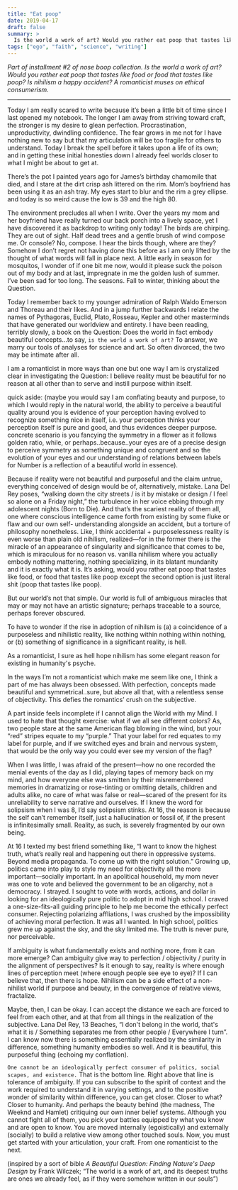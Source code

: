 ```yaml
---
title: "Eat poop"
date: 2019-04-17
draft: false
summary: >
  Is the world a work of art? Would you rather eat poop that tastes like food or food that tastes like poop? Is ethical consumerism possible?
tags: ["ego", "faith", "science", "writing"]
---
```

*Part of installment #2 of nose boop collection. Is the world a work of art? Would you rather eat poop that tastes like food or food that tastes like poop? Is nihilism a happy accident?
A romanticist muses on ethical consumerism.*


---

Today I am really scared to write because it’s been a little bit of time since I last opened my notebook.
The longer I am away from striving toward craft, the stronger is my desire to glean perfection. Procrastination,
unproductivity, dwindling confidence. The fear grows in me not for I have nothing new to say but that
my articulation will be too fragile for others to understand. Today I break the spell before it takes upon a
life of its own; and in getting these initial honesties down I already feel worlds closer to what I might be
about to get at.


There’s the pot I painted years ago for James’s birthday chamomile that died, and I stare at the dirt crisp
ash littered on the rim. Mom’s boyfriend has been using it as an ash tray. My eyes start to blur and the
rim a grey ellipse. and today is so weird cause the low is 39 and the high 80.


The environment precludes all when I write. Over the years my mom and her boyfriend have really
turned our back porch into a lively space, yet I have discovered it as backdrop to writing only today!
The birds are chirping. They are out of sight. Half dead trees and a gentle brush of wind compose me.
Or console? No, compose. I hear the birds though, where are they? Somehow I don’t regret not having
done this before as I am only lifted by the thought of what words will fall in place next. A little early in
season for mosquitos, I wonder of if one bit me now, would it please suck the poison out of my body and
at last, impregnate in me the golden lush of summer. I’ve been sad for too long. The seasons. Fall to winter,
thinking about the Question.


Today I remember back to my younger admiration of Ralph Waldo Emerson and Thoreau and
their likes. And in a jump further backwards I relate the names of Pythagoras, Euclid, Plato, Rosseau,
Kepler and other masterminds that have generated our worldview and entirety. I have been reading,
terribly slowly, a book on the Question: Does the world in fact embody beautiful concepts...to say, `is the
world a work of art?` To answer, we marry our tools of analyses for science and art. So often divorced, 
the two may be intimate after all.


I am a romanticist in more ways than one but one way I am is crystalized clear in investigating the
Question: I believe reality must be beautiful for no reason at all other than to serve and instill purpose
within itself.


quick aside: (maybe you would say I am conflating beauty and purpose, to which I would reply in the
natural world, the ability to perceive a beautiful quality around you is evidence of your perception having
evolved to recognize something nice in itself, i.e. your perception thinks your perception itself is pure
and good, and thus evidences deeper purpose. concrete scenario is you fancying the symmetry in a
flower as it follows golden ratio, while, or perhaps..because..your eyes are of a precise design to
perceive symmetry as something unique and congruent and so the evolution of your eyes and our
understanding of relations between labels for Number is a reflection of a beautiful world in essence).


Because if reality were not beautiful and purposeful and the claim untrue, everything conceived of
design would be of, alternatively, mistake. Lana Del Rey poses, “walking down the city streets / is it by mistake or design / 
I feel so alone on a Friday night,” the turbulence in her voice
ebbing through my adolescent nights (Born to Die). And that’s the scariest reality of them all,
one where conscious intelligence came forth from existing by some fluke or flaw and our own self-
understanding alongside an accident, but a torture of philosophy nonetheless. Like, I think accidental +
purposelessness reality is even worse than plain old nihilism, realized—for in the former there is the
miracle of an appearance of singularity and significance that comes to be, which is miraculous for no
reason vs. vanilla nihilism where you actually embody nothing mattering, nothing specializing, in its
blatant mundanity and it is exactly what it is. It’s asking, would you rather eat poop that tastes like food,
or food that tastes like poop except the second option is just literal shit (poop that tastes like poop).


But our world’s not that simple. Our world is full of ambiguous miracles that may or may not have an
artistic signature; perhaps traceable to a source, perhaps forever obscured.


To have to wonder if the rise in adoption of nihilsm is (a) a coincidence of a
purposeless and nihilistic reality, like nothing within nothing within nothing, or (b) something of
significance in a significant reality, is hell.


As a romanticist, I sure as hell hope nihilism has some elegant reason for existing in humanity's psyche.


In the ways I’m not a romanticist which make me seem like one, I think a part of me has always been
obsessed. With perfection, concepts made beautiful and symmetrical..sure, but above all that, with a
relentless sense of objectivity. This defies the romantics’ crush on the subjective.


A part inside feels incomplete if I cannot align the World with my Mind. 
I used to hate that thought exercise: what if we all see different colors? As,
two people stare at the same American flag blowing in the wind, but your “red” stripes equate to my
“purple.” That your label for red equates to my label for purple, and if we switched eyes and brain and
nervous system, that would be the only way you could ever see my version of the flag?


When I was little, I was afraid of the present—how no one recorded the menial events of the day as I
did, playing tapes of memory back on my mind, and how everyone else was smitten by their
misremembered memories in dramatizing or rose-tinting or omitting details, children and adults alike, no
care of what was false or real—scared of the present for its unreliability to serve narrative and
ourselves. If I knew the word for solipsism when I was 8, I’d say solipsism stinks. At 16, the reason is
because the self can’t remember itself, just a hallucination or fossil of, if the present is infinitesimally
small. Reality, as such, is severely fragmented by our own being.


At 16 I texted my best friend something like, “I want to know the highest truth, what’s really real and
happening out there in oppressive systems. Beyond media propaganda. To come up with the right solution.” Growing up, politics
came into play to style my need for objectivity all the more important—socially important. In an apolitical
household, my mom never was one to vote and believed the government to be an oligarchy, not a
democracy. I strayed. I sought to vote with words, actions, and dollar in looking for an ideologically pure
politic to adopt in mid high school. I craved a one-size-fits-all guiding principle to help me become the
ethically perfect consumer. Rejecting polarizing affliations, I was crushed by the impossibility of achieving moral perfection.
It was all I wanted.
In high school, politics grew me up against the sky, and the sky limited me. The truth is never pure, nor perceivable.


If ambiguity is what fundamentally exists and nothing more, from it can more emerge? Can ambiguity
give way to perfection / objectivity / purity in the alignment of perspectives? Is it enough to say, reality
is where enough lines of perception meet (where enough people see eye to eye)? If I can believe that,
then there is hope. Nihilism can be a side effect of a non-nihilist world if purpose and beauty, in the
convergence of relative views, fractalize.


Maybe, then, I can be okay. I can accept the distance we each are forced to feel from each other, and at
that from all things in the realization of the subjective. Lana Del Rey, 13 Beaches, “I don't belong in the
world, that's what it is / Something separates me from other people / Everywhere I turn”. I can know
now there is something essentially realized by the similarity in difference, something humanity embodies
so well. And it is beautiful, this purposeful thing (echoing my conflation).


`One cannot be an ideologically perfect consumer of politics, social scapes, and existence.` That is the bottom
line. Right above that line is tolerance of ambiguity. If you can subscribe to the spirit of context and the
work required to understand it in varying settings, and to the positive wonder of similarity within
difference, you can get closer. Closer to what? Closer to humanity. And perhaps the beauty behind (the
madness, The Weeknd and Hamlet) critiquing our own inner belief systems. Although you cannot
fight all of them, you pick your battles equipped by what you know and are open to know. You are moved
internally (egoistically) and externally (socially) to build a relative view among other touched souls.
Now, you must get started with your articulation, your craft. From one romanticist to the next.


(inspired by a sort of bible _A Beautiful Question: Finding Nature's Deep Design_ by Frank Wilczek; “The
world is a work of art, and its deepest truths are ones we already feel, as if they were somehow written
in our souls”)
